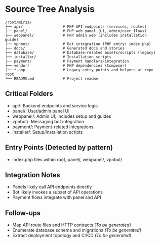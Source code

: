 # Source Tree Analysis

```text
/root/mirza/
├── api/                  # PHP API endpoints (services, routes)
├── panel/                # PHP web panel (UI, admin/user flows)
├── webpanel/             # PHP admin web (includes installation guide)
├── vpnbot/               # Bot integration (PHP entry: index.php)
├── docs/                 # Generated docs and stories
├── database/             # Database-related assets/scripts (legacy)
├── installer/            # Installation scripts
├── payment/              # Payment handlers/integration
├── vendor/               # PHP dependencies (Composer)
├── *.php                 # Legacy entry points and helpers at repo root
└── README.md             # Project readme
```

## Critical Folders
- api/: Backend endpoints and service logic
- panel/: User/admin panel UI
- webpanel/: Admin UI; includes setup and guides
- vpnbot/: Messaging bot integration
- payment/: Payment-related integrations
- installer/: Setup/installation scripts

## Entry Points (Detected by pattern)
- index.php files within root, panel/, webpanel/, vpnbot/

## Integration Notes
- Panels likely call API endpoints directly
- Bot likely invokes a subset of API operations
- Payment flows integrate with panel and API

## Follow-ups
- Map API route files and HTTP contracts _(To be generated)_
- Enumerate database schema and migrations _(To be generated)_
- Extract deployment topology and CI/CD _(To be generated)_
